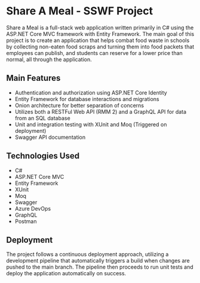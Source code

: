 
# Share A Meal - SSWF Project

Share a Meal is a full-stack web application written primarily in C# using the ASP.NET Core MVC framework with Entity Framework. The main goal of this project is to create an application that helps combat food waste in schools by collecting non-eaten food scraps and turning them into food packets that employees can publish, and students can reserve for a lower price than normal, all through the application.




## Main Features

- Authentication and authorization using ASP.NET Core Identity
- Entity Framework for database interactions and migrations
- Onion architecture for better separation of concerns
- Utilizes both a RESTFul Web API (RMM 2) and a GraphQL API for data from an SQL database
- Unit and integration testing with XUnit and Moq (Triggered on deployment)
- Swagger API documentation



## Technologies Used

- C#
- ASP.NET Core MVC
- Entity Framework
- XUnit
- Moq
- Swagger
- Azure DevOps
- GraphQL
- Postman





## Deployment

The project follows a continuous deployment approach, utilizing a development pipeline that automatically triggers a build when changes are pushed to the main branch. The pipeline then proceeds to run unit tests and deploy the application automatically on success.



